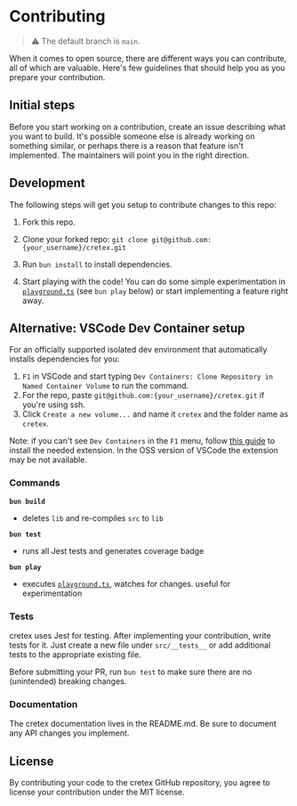 # Contributing

> ⚠ The default branch is `main`.

When it comes to open source, there are different ways you can contribute, all
of which are valuable. Here's few guidelines that should help you as you prepare
your contribution.

## Initial steps

Before you start working on a contribution, create an issue describing what you want to build. It's possible someone else is already working on something similar, or perhaps there is a reason that feature isn't implemented. The maintainers will point you in the right direction.

## Development

The following steps will get you setup to contribute changes to this repo:

1. Fork this repo.

2. Clone your forked repo: `git clone git@github.com:{your_username}/cretex.git`

3. Run `bun install` to install dependencies.

4. Start playing with the code! You can do some simple experimentation in [`playground.ts`](playground.ts) (see `bun play` below) or start implementing a feature right away.

## Alternative: VSCode Dev Container setup

For an officially supported isolated dev environment that automatically installs dependencies for you:

1. `F1` in VSCode and start typing `Dev Containers: Clone Repository in Named Container Volume` to run the command.
2. For the repo, paste `git@github.com:{your_username}/cretex.git` if you're using ssh.
3. Click `Create a new volume...` and name it `cretex` and the folder name as `cretex`.

Note: if you can't see `Dev Containers` in the `F1` menu, follow [this guide](https://code.visualstudio.com/docs/devcontainers/tutorial) to install the needed extension.
In the OSS version of VSCode the extension may be not available.

### Commands

**`bun build`**

- deletes `lib` and re-compiles `src` to `lib`

**`bun test`**

- runs all Jest tests and generates coverage badge

**`bun play`**

- executes [`playground.ts`](playground.ts), watches for changes. useful for experimentation

### Tests

cretex uses Jest for testing. After implementing your contribution, write tests for it. Just create a new file under `src/__tests__` or add additional tests to the appropriate existing file.

Before submitting your PR, run `bun test` to make sure there are no (unintended) breaking changes.

### Documentation

The cretex documentation lives in the README.md. Be sure to document any API changes you implement.

## License

By contributing your code to the cretex GitHub repository, you agree to
license your contribution under the MIT license.
